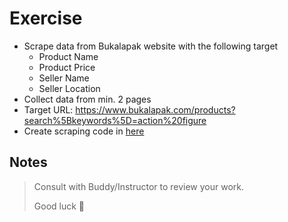 # Exercise

- Scrape data from Bukalapak website with the following target
  - Product Name
  - Product Price
  - Seller Name
  - Seller Location
- Collect data from min. 2 pages
- Target URL: <https://www.bukalapak.com/products?search%5Bkeywords%5D=action%20figure>
- Create scraping code in [here](main.py)

## Notes
>
> Consult with Buddy/Instructor to review your work.
>
> Good luck 🚀
